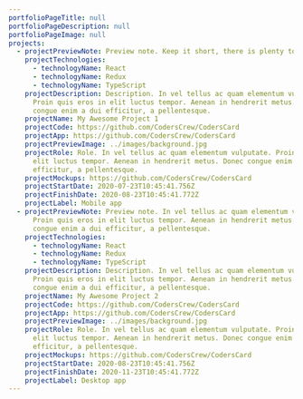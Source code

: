 ```yaml
---
portfolioPageTitle: null
portfolioPageDescription: null
portfolioPageImage: null
projects:
  - projectPreviewNote: Preview note. Keep it short, there is plenty to read after you click me
    projectTechnologies:
      - technologyName: React
      - technologyName: Redux
      - technologyName: TypeScript
    projectDescription: Description. In vel tellus ac quam elementum vulputate.
      Proin quis eros in elit luctus tempor. Aenean in hendrerit metus. Donec
      congue enim a dui efficitur, a pellentesque.
    projectName: My Awesome Project 1
    projectCode: https://github.com/CodersCrew/CodersCard
    projectApp: https://github.com/CodersCrew/CodersCard
    projectPreviewImage: ../images/background.jpg
    projectRole: Role. In vel tellus ac quam elementum vulputate. Proin quis eros in
      elit luctus tempor. Aenean in hendrerit metus. Donec congue enim a dui
      efficitur, a pellentesque.
    projectMockups: https://github.com/CodersCrew/CodersCard
    projectStartDate: 2020-07-23T10:45:41.756Z
    projectFinishDate: 2020-08-23T10:45:41.772Z
    projectLabel: Mobile app
  - projectPreviewNote: Preview note. In vel tellus ac quam elementum vulputate.
      Proin quis eros in elit luctus tempor. Aenean in hendrerit metus. Donec
      congue enim a dui efficitur, a pellentesque.
    projectTechnologies:
      - technologyName: React
      - technologyName: Redux
      - technologyName: TypeScript
    projectDescription: Description. In vel tellus ac quam elementum vulputate.
      Proin quis eros in elit luctus tempor. Aenean in hendrerit metus. Donec
      congue enim a dui efficitur, a pellentesque.
    projectName: My Awesome Project 2
    projectCode: https://github.com/CodersCrew/CodersCard
    projectApp: https://github.com/CodersCrew/CodersCard
    projectPreviewImage: ../images/background.jpg
    projectRole: Role. In vel tellus ac quam elementum vulputate. Proin quis eros in
      elit luctus tempor. Aenean in hendrerit metus. Donec congue enim a dui
      efficitur, a pellentesque.
    projectMockups: https://github.com/CodersCrew/CodersCard
    projectStartDate: 2020-08-23T10:45:41.756Z
    projectFinishDate: 2020-11-23T10:45:41.772Z
    projectLabel: Desktop app
---
```

